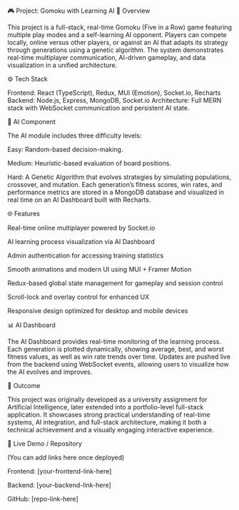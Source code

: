 🎮 Project: Gomoku with Learning AI
🧠 Overview

This project is a full-stack, real-time Gomoku (Five in a Row) game featuring multiple play modes and a self-learning AI opponent.
Players can compete locally, online versus other players, or against an AI that adapts its strategy through generations using a genetic algorithm.
The system demonstrates real-time multiplayer communication, AI-driven gameplay, and data visualization in a unified architecture.

⚙️ Tech Stack

Frontend: React (TypeScript), Redux, MUI (Emotion), Socket.io, Recharts
Backend: Node.js, Express, MongoDB, Socket.io
Architecture: Full MERN stack with WebSocket communication and persistent AI state.

🤖 AI Component

The AI module includes three difficulty levels:

Easy: Random-based decision-making.

Medium: Heuristic-based evaluation of board positions.

Hard: A Genetic Algorithm that evolves strategies by simulating populations, crossover, and mutation.
Each generation’s fitness scores, win rates, and performance metrics are stored in a MongoDB database and visualized in real time on an AI Dashboard built with Recharts.

🌐 Features

Real-time online multiplayer powered by Socket.io

AI learning process visualization via AI Dashboard

Admin authentication for accessing training statistics

Smooth animations and modern UI using MUI + Framer Motion

Redux-based global state management for gameplay and session control

Scroll-lock and overlay control for enhanced UX

Responsive design optimized for desktop and mobile devices

📊 AI Dashboard

The AI Dashboard provides real-time monitoring of the learning process.
Each generation is plotted dynamically, showing average, best, and worst fitness values, as well as win rate trends over time.
Updates are pushed live from the backend using WebSocket events, allowing users to visualize how the AI evolves and improves.

🏁 Outcome

This project was originally developed as a university assignment for Artificial Intelligence, later extended into a portfolio-level full-stack application.
It showcases strong practical understanding of real-time systems, AI integration, and full-stack architecture, making it both a technical achievement and a visually engaging interactive experience.

🚀 Live Demo / Repository

(You can add links here once deployed)

Frontend: [your-frontend-link-here]

Backend: [your-backend-link-here]

GitHub: [repo-link-here]
